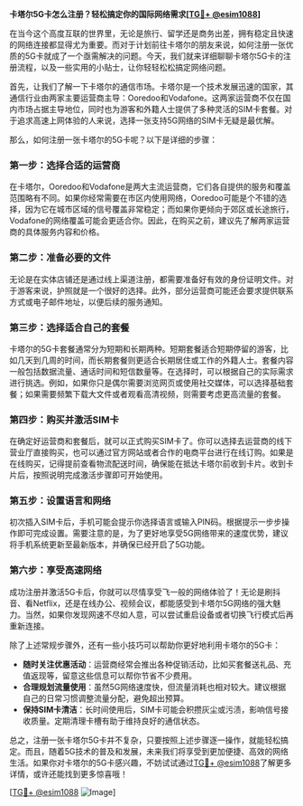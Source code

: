 **卡塔尔5G卡怎么注册？轻松搞定你的国际网络需求[[TG💪+ @esim1088](https://t.me/s/esim1088)]**

在当今这个高度互联的世界里，无论是旅行、留学还是商务出差，拥有稳定且快速的网络连接都显得尤为重要。而对于计划前往卡塔尔的朋友来说，如何注册一张优质的5G卡就成了一个亟需解决的问题。今天，我们就来详细聊聊卡塔尔5G卡的注册流程，以及一些实用的小贴士，让你轻轻松松搞定网络问题。

首先，让我们了解一下卡塔尔的通信市场。卡塔尔是一个技术发展迅速的国家，其通信行业由两家主要运营商主导：Ooredoo和Vodafone。这两家运营商不仅在国内市场占据主导地位，同时也为游客和外籍人士提供了多种灵活的SIM卡套餐。对于追求高速上网体验的人来说，选择一张支持5G网络的SIM卡无疑是最优解。

那么，如何注册一张卡塔尔的5G卡呢？以下是详细的步骤：

### **第一步：选择合适的运营商**
在卡塔尔，Ooredoo和Vodafone是两大主流运营商，它们各自提供的服务和覆盖范围略有不同。如果你经常需要在市区内使用网络，Ooredoo可能是个不错的选择，因为它在城市区域的信号覆盖非常稳定；而如果你更倾向于郊区或长途旅行，Vodafone的网络覆盖可能会更适合你。因此，在购买之前，建议先了解两家运营商的具体服务内容和价格。

### **第二步：准备必要的文件**
无论是在实体店铺还是通过线上渠道注册，都需要准备好有效的身份证明文件。对于游客来说，护照就是一个很好的选择。此外，部分运营商可能还会要求提供联系方式或电子邮件地址，以便后续的服务通知。

### **第三步：选择适合自己的套餐**
卡塔尔的5G卡套餐通常分为短期和长期两种。短期套餐适合短期停留的游客，比如几天到几周的时间，而长期套餐则更适合长期居住或工作的外籍人士。套餐内容一般包括数据流量、通话时间和短信数量等。在选择时，可以根据自己的实际需求进行挑选。例如，如果你只是偶尔需要浏览网页或使用社交媒体，可以选择基础套餐；如果需要频繁下载大文件或者观看高清视频，则需要考虑更高流量的套餐。

### **第四步：购买并激活SIM卡**
在确定好运营商和套餐后，就可以正式购买SIM卡了。你可以选择去运营商的线下营业厅直接购买，也可以通过官方网站或者合作的电商平台进行在线订购。如果是在线购买，记得提前查看物流配送时间，确保能在抵达卡塔尔前收到卡片。收到卡片后，按照说明完成激活步骤即可开始使用。

### **第五步：设置语言和网络**
初次插入SIM卡后，手机可能会提示你选择语言或输入PIN码。根据提示一步步操作即可完成设置。需要注意的是，为了更好地享受5G网络带来的速度优势，建议将手机系统更新至最新版本，并确保已经开启了5G功能。

### **第六步：享受高速网络**
成功注册并激活5G卡后，你就可以尽情享受飞一般的网络体验了！无论是刷抖音、看Netflix，还是在线办公、视频会议，都能感受到卡塔尔5G网络的强大魅力。当然，如果你发现网速不尽如人意，可以尝试重启设备或者切换飞行模式后再重新连接。

除了上述常规步骤外，还有一些小技巧可以帮助你更好地利用卡塔尔的5G卡：

- **随时关注优惠活动**：运营商经常会推出各种促销活动，比如买套餐送礼品、充值返现等，留意这些信息可以帮你节省不少费用。
- **合理规划流量使用**：虽然5G网络速度快，但流量消耗也相对较大。建议根据自己的日常习惯调整流量分配，避免超出预算。
- **保持SIM卡清洁**：长时间使用后，SIM卡可能会积攒灰尘或污渍，影响信号接收质量。定期清理卡槽有助于维持良好的通信状态。

总之，注册一张卡塔尔5G卡并不复杂，只要按照上述步骤逐一操作，就能轻松搞定。而且，随着5G技术的普及和发展，未来我们将享受到更加便捷、高效的网络生活。如果你对卡塔尔的5G卡感兴趣，不妨试试通过[TG💪+ @esim1088](https://t.me/s/esim1088)了解更多详情，或许还能找到更多惊喜哦！

[[TG💪+ @esim1088](https://t.me/s/esim1088) ![Image](https://i.postimg.cc/4NQfJmqS/Snipaste-2025-05-13-00-14-12.png)]